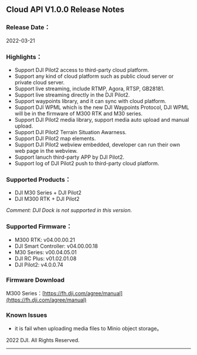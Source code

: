 ## Cloud API V1.0.0 Release Notes

### Release Date：

2022-03-21

### Highlights：

- Support DJI Pilot2 access to third-party cloud platform.
- Support any kind of cloud platform such as public cloud server or private cloud server.
- Support live streaming, include RTMP, Agora, RTSP, GB28181.
- Support live streaming directly in the DJI Pilot2.
- Support waypoints library, and it can sync with cloud platform.
- Support DJI WPML which is the new DJI Waypoints Protocol, DJI WPML will be in the firmware of M300 RTK and M30 series.
- Support DJI Pilot2 media library, support media auto upload and manual upload.
- Support DJI Pilot2 Terrain Situation Awarness.
- Support DJI Pilot2 map elements.
- Support DJI Pilot2 webview embedded, developer can run their own web page in the webview.
- Support lanuch third-party APP by DJI Pilot2.
- Support log of  DJI Pilot2 push to third-party cloud platform. 

### Supported Products：

- DJI M30 Series + DJI Pilot2
- DJI M300 RTK + DJI Pilot2

*Comment: DJI Dock is not supported in this version.*

### Supported Firmware：

- M300 RTK: v04.00.00.21
- DJI Smart Controller: v04.00.00.18 
- M30 Series: v00.04.05.01
- DJI RC Plus: v01.02.01.08
- DJI Pilot2: v4.0.0.74

### Firmware Download

M300 Series：[https://fh.dji.com/agree/manual](https://fh.dji.com/agree/manual)

### Known Issues

- it is fail when uploading media files to Minio object storage。

  

2022 DJI. All Rights Reserved.

----





